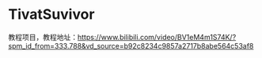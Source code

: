 # TivatSuvivor
教程项目，教程地址：https://www.bilibili.com/video/BV1eM4m1S74K/?spm_id_from=333.788&vd_source=b92c8234c9857a2717b8abe564c53af8
